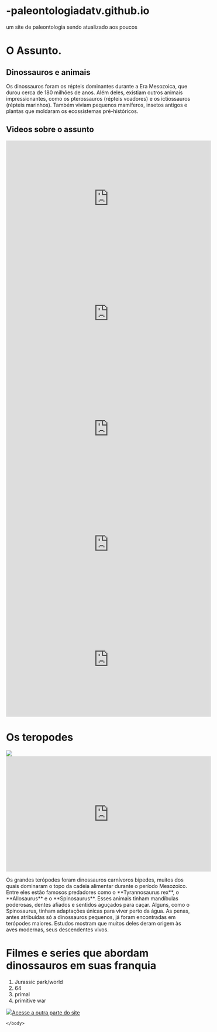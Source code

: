 # -paleontologiadatv.github.io
um site de paleontologia sendo atualizado aos poucos
<html>
    <body>
       <title>Paleontológia Da TV</title>
       <h1>O Assunto.</h1>
       <h2>Dinossauros e animais</h2>
       <p>Os dinossauros foram os répteis dominantes durante a Era Mesozoica, que durou cerca de 180 milhões de anos.
Além deles, existiam outros animais impressionantes, como os pterossauros (répteis voadores) e os ictiossauros (répteis marinhos).
Também viviam pequenos mamíferos, insetos antigos e plantas que moldaram os ecossistemas pré-históricos.</p>
<h2>Videos sobre o assunto</h2>
<iframe width="560" height="315" src="https://www.youtube.com/embed/0I6ZQOPfgJk?si=jBsxjQRdaJ1gFbKe" title="YouTube video player" frameborder="0" allow="accelerometer; autoplay; clipboard-write; encrypted-media; gyroscope; picture-in-picture; web-share" referrerpolicy="strict-origin-when-cross-origin" allowfullscreen></iframe>
<iframe width="560" height="315" src="https://www.youtube.com/embed/u148ZVqBBgY?si=i2AGkBsQm6acZI-n" title="YouTube video player" frameborder="0" allow="accelerometer; autoplay; clipboard-write; encrypted-media; gyroscope; picture-in-picture; web-share" referrerpolicy="strict-origin-when-cross-origin" allowfullscreen></iframe>
<iframe width="560" height="315" src="https://www.youtube.com/embed/qnJGn9PEdZA?si=q6Cyh6fsy85E7Ixf" title="YouTube video player" frameborder="0" allow="accelerometer; autoplay; clipboard-write; encrypted-media; gyroscope; picture-in-picture; web-share" referrerpolicy="strict-origin-when-cross-origin" allowfullscreen></iframe>
<iframe width="560" height="315" src="https://www.youtube.com/embed/zUxE3RF3BmQ?si=eFMriRE9RVd09rb3" title="YouTube video player" frameborder="0" allow="accelerometer; autoplay; clipboard-write; encrypted-media; gyroscope; picture-in-picture; web-share" referrerpolicy="strict-origin-when-cross-origin" allowfullscreen></iframe>
<iframe width="560" height="315" src="https://www.youtube.com/embed/pvYljHK7V94?si=f5-jNCc-kEjoqFk8" title="YouTube video player" frameborder="0" allow="accelerometer; autoplay; clipboard-write; encrypted-media; gyroscope; picture-in-picture; web-share" referrerpolicy="strict-origin-when-cross-origin" allowfullscreen></iframe>
<h1>Os teropodes</h1>
<img src="d.png">
<iframe width="560" height="315" src="https://www.youtube.com/embed/RDoVLHaYfgM?si=3ueCd_ys3tjINXR7" title="YouTube video player" frameborder="0" allow="accelerometer; autoplay; clipboard-write; encrypted-media; gyroscope; picture-in-picture; web-share" referrerpolicy="strict-origin-when-cross-origin" allowfullscreen></iframe>
<p>Os grandes terópodes foram dinossauros carnívoros bípedes, muitos dos quais dominaram o topo da cadeia alimentar durante o período Mesozoico.
Entre eles estão famosos predadores como o **Tyrannosaurus rex**, o **Allosaurus** e o **Spinosaurus**.
Esses animais tinham mandíbulas poderosas, dentes afiados e sentidos aguçados para caçar.
Alguns, como o Spinosaurus, tinham adaptações únicas para viver perto da água.
As penas, antes atribuídas só a dinossauros pequenos, já foram encontradas em terópodes maiores.
Estudos mostram que muitos deles deram origem às aves modernas, seus descendentes vivos.
</p>
<h1>Filmes e series que abordam dinossauros em suas franquia</h1>
<ol>
    <li>Jurassic park/world</li>
    <li>64</li>
    <li>primal</li>
    <li>primitive war</li>
</ol>
<img src="comparação del tamano.png"


<a href="LEONARDO DANJÓ.html">Acesse a outra parte do site</a>



    </body>
</html>
